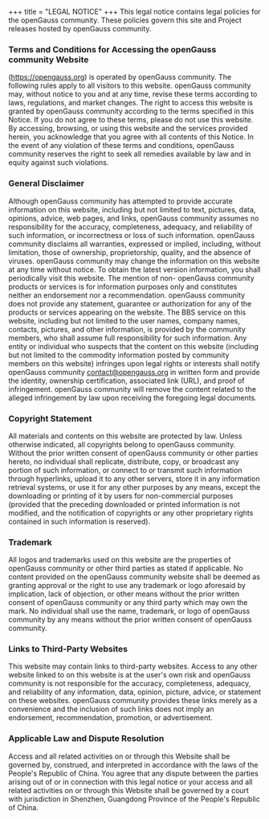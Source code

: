 +++
title = "LEGAL NOTICE"
+++
This legal notice contains legal policies for the openGauss community. These policies govern this site and Project releases hosted by openGauss community.
### Terms and Conditions for Accessing the openGauss community Website

(https://opengauss.org) is operated by openGauss community. The following rules apply to all visitors to this website. openGauss community may, without notice to you and at any time, revise these terms according to laws, regulations, and market changes. The right to access this website is granted by openGauss community according to the terms specified in this Notice. If you do not agree to these terms, please do not use this website. By accessing, browsing, or using this website and the services provided herein, you acknowledge that you agree with all contents of this Notice. In the event of any violation of these terms and conditions, openGauss community reserves the right to seek all remedies available by law and in equity against such violations.

### General Disclaimer

Although openGauss community has attempted to provide accurate information on this website, including but not limited to text, pictures, data, opinions, advice, web pages, and links, openGauss community assumes no responsibility for the accuracy, completeness, adequacy, and reliability of such information, or incorrectness or loss of such information. openGauss community disclaims all warranties, expressed or implied, including, without limitation, those of ownership, proprietorship, quality, and the absence of viruses. openGauss community may change the information on this website at any time without notice. To obtain the latest version information, you shall periodically visit this website. The mention of non- openGauss community products or services is for information purposes only and constitutes neither an endorsement nor a recommendation. openGauss community does not provide any statement, guarantee or authorization for any of the products or services appearing on the website. The BBS service on this website, including but not limited to the user names, company names, contacts, pictures, and other information, is provided by the community members, who shall assume full responsibility for such information. Any entity or individual who suspects that the content on this website (including but not limited to the commodity information posted by community members on this website) infringes upon legal rights or interests shall notify openGauss community [contact@opengauss.org](mailto:contact@opengauss.org) in written form and provide the identity, ownership certification, associated link (URL), and proof of infringement. openGauss community will remove the content related to the alleged infringement by law upon receiving the foregoing legal documents.

### Copyright Statement

All materials and contents on this website are protected by law. Unless otherwise indicated, all copyrights belong to openGauss community. Without the prior written consent of openGauss community or other parties hereto, no individual shall replicate, distribute, copy, or broadcast any portion of such information, or connect to or transmit such information through hyperlinks, upload it to any other servers, store it in any information retrieval systems, or use it for any other purposes by any means, except the downloading or printing of it by users for non-commercial purposes (provided that the preceding downloaded or printed information is not modified, and the notification of copyrights or any other proprietary rights contained in such information is reserved).

### Trademark

All logos and trademarks used on this website are the properties of openGauss community or other third parties as stated if applicable. No content provided on the openGauss community website shall be deemed as granting approval or the right to use any trademark or logo aforesaid by implication, lack of objection, or other means without the prior written consent of openGauss community or any third party which may own the mark. No individual shall use the name, trademark, or logo of openGauss community by any means without the prior written consent of openGauss community.

### Links to Third-Party Websites

This website may contain links to third-party websites. Access to any other website linked to on this website is at the user's own risk and openGauss community is not responsible for the accuracy, completeness, adequacy, and reliability of any information, data, opinion, picture, advice, or statement on these websites. openGauss community provides these links merely as a convenience and the inclusion of such links does not imply an endorsement, recommendation, promotion, or advertisement.

### Applicable Law and Dispute Resolution

Access and all related activities on or through this Website shall be governed by, construed, and interpreted in accordance with the laws of the People's Republic of China. You agree that any dispute between the parties arising out of or in connection with this legal notice or your access and all related activities on or through this Website shall be governed by a court with jurisdiction in Shenzhen, Guangdong Province of the People's Republic of China.
